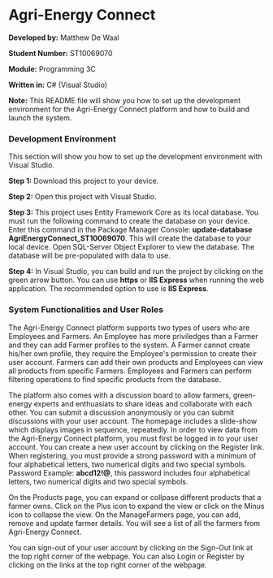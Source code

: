 # Agri-Energy Connect
**Developed by:** Matthew De Waal

**Student Number:** ST10069070

**Module:** Programming 3C

**Written in:** C# (Visual Studio)

**Note:** This README file will show you how to set up the development environment for the Agri-Energy Connect platform and how to build and launch the system.

### Development Environment
This section will show you how to set up the development environment with Visual Studio.

**Step 1:** Download this project to your device.

**Step 2:** Open this project with Visual Studio.

**Step 3:** This project uses Entity Framework Core as its local database. You must run the following command to create the database on your device. Enter this command in the Package Manager Console: **update-database AgriEnergyConnect_ST10069070**. This will create the database to your local device. Open SQL-Server Object Explorer to view the database. The database will be pre-populated with data to use.

**Step 4:** In Visual Studio, you can build and run the project by clicking on the green arrow button. You can use **https** or **IIS Express** when running the web application. The recommended option to use is **IIS Express**.

### System Functionalities and User Roles
The Agri-Energy Connect platform supports two types of users who are Employees and Farmers. An Employee has more priviledges than a Farmer and they can add Farmer profiles to the system. A Farmer cannot create his/her own profile, they require the Employee's permission to create their user account. Farmers can add their own products and Employees can view all products from specific Farmers. Employees and Farmers can perform filtering operations to find specific products from the database.

The platform also comes with a discussion board to allow farmers, green-energy experts and enthuasiats to share ideas and collaborate with each other. You can submit a discussion anonymously or you can submit discussions with your user account. The homepage includes a slide-show which displays images in sequence, repeatedly. In order to view data from the Agri-Energy Connect platform, you must first be logged in to your user account. You can create a new user account by clicking on the Register link. When registering, you must provide a strong password with a minimum of four alphabetical letters, two numerical digits and two special symbols. Password Example: **abcd12!@**, this password includes four alphabetical letters, two numerical digits and two special symbols.

On the Products page, you can expand or collpase different products that a farmer owns. Click on the Plus icon to expand the view or click on the Minus icon to collapse the view. On the ManageFarmers page, you can add, remove and update farmer details. You will see a list of all the farmers from Agri-Energy Connect.

You can sign-out of your user account by clicking on the Sign-Out link at the top right corner of the webpage. You can also Login or Register by clicking on the links at the top right corner of the webpage.
